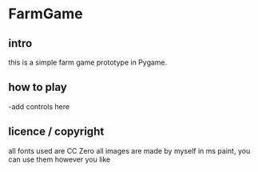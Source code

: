 # FarmGame
## intro
this is a simple farm game prototype in Pygame.
## how to play
-add controls here
## licence / copyright
all fonts used are CC Zero
all images are made by myself in ms paint, you can use them however you like